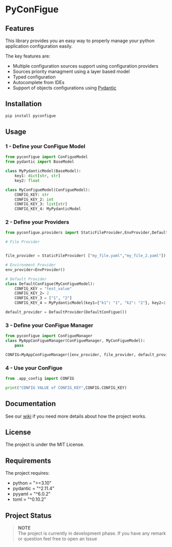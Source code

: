 # PyConFigue



## Features

This library provides you an easy way to properly manage your python application configuration easily.

The key features are:

- Multiple configuration sources support using configuration providers
- Sources priority managment using a layer based model
- Typed configuration
- Autocomplete from IDEs
- Support of objects configurations using [Pydantic](https://docs.pydantic.dev/latest/)

## Installation

```bash
pip install pyconfigue
```

## Usage

### 1 - Define your ConFigue Model

```python
from pyconfigue import ConFigueModel
from pydantic import BaseModel

class MyPydanticModel(BaseModel):
    key1: dict[str, str]
    key2: float

class MyConFigueModel(ConFigueModel):
    CONFIG_KEY: str
    CONFIG_KEY_2: int
    CONFIG_KEY_3: list[str]
    CONFIG_KEY_4: MyPydanticModel
```

### 2 - Define your Providers

```python
from pyconfigue.providers import StaticFileProvider,EnvProvider,DefaultProvider

# File Provider


file_provider = StaticFileProvider( ["my_file.yaml","my_file_2.yaml"])

# Environment Provider
env_provider=EnvProvider()

# Default Provider
class DefaultConFigue(MyConFigueModel):
    CONFIG_KEY = "test_value"
    CONFIG_KEY_2= 2
    CONFIG_KEY_3 = ["1", "2"]
    CONFIG_KEY_4 = MyPydanticModel(key1={"k1": "1", "k2": "2"}, key2=1.2)

default_provider = DefaultProvider(DefaultConFigue())

```

### 3 - Define your ConFigue Manager

```python
from pyconfigue import ConFigueManager
class MyAppConFigueManager(ConFigueManager, MyConFigueModel):
    pass

CONFIG=MyAppConFigueManager([env_provider, file_provider, default_provider])
```

### 4 - Use your ConFigue

```python
from .app_config import CONFIG

print("CONFIG VALUE of CONFIG_KEY",CONFIG.CONFIG_KEY)
```

## Documentation

See our [wiki](https://github.com/AlexiDN/pyconfigue/wiki) if you need more details about how the project works.

## License 

The project is under the MIT License.

## Requirements

The project requires:
- python = ">=3.10"
- pydantic = "^2.11.4"
- pyyaml = "^6.0.2"
- toml = "^0.10.2"

## Project Status

> **NOTE** <br>
> The project is currently in development phase. If you have any remark or question feel free to open an Issue